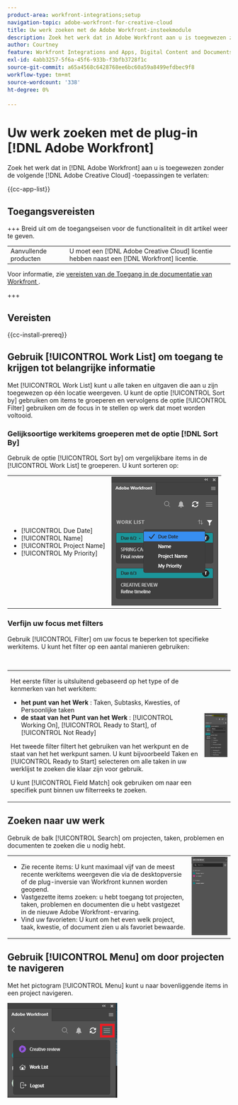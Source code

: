 ```yaml
---
product-area: workfront-integrations;setup
navigation-topic: adobe-workfront-for-creative-cloud
title: Uw werk zoeken met de Adobe Workfront-insteekmodule
description: Zoek het werk dat in Adobe Workfront aan u is toegewezen zonder Adobe Creative Cloud-toepassingen te verlaten.
author: Courtney
feature: Workfront Integrations and Apps, Digital Content and Documents
exl-id: 4abb3257-5f6a-45f6-933b-f3bfb3728f1c
source-git-commit: a65a4568c6428768ee6bc60a59a8499efdbec9f8
workflow-type: tm+mt
source-wordcount: '338'
ht-degree: 0%

---
```


# Uw werk zoeken met de plug-in [!DNL Adobe Workfront]

Zoek het werk dat in [!DNL Adobe Workfront] aan u is toegewezen zonder de volgende [!DNL Adobe Creative Cloud] -toepassingen te verlaten:

{{cc-app-list}}

## Toegangsvereisten

+++ Breid uit om de toegangseisen voor de functionaliteit in dit artikel weer te geven.

<table style="table-layout:auto"> 
 <col> 
 <col> 
 <tbody> 
 <!-- <tr> 
   <td role="rowheader">[!DNL Adobe Workfront] package</td> 
   <td> Any</td> 
  </tr> 
  <tr data-mc-conditions=""> 
   <td role="rowheader">[!DNL Adobe Workfront] license</td> 
   <td> 
   <p>Standard</p>
   <p>Work or higher</p> </td> 
  </tr> -->
  <tr> 
   <td role="rowheader">Aanvullende producten</td> 
   <td>U moet een [!DNL Adobe Creative Cloud] licentie hebben naast een [!DNL Workfront] licentie.</td> 
  </tr> 
 </tbody> 
</table>

Voor informatie, zie [ vereisten van de Toegang in de documentatie van Workfront ](/help/quicksilver/administration-and-setup/add-users/access-levels-and-object-permissions/access-level-requirements-in-documentation.md).

+++

## Vereisten

{{cc-install-prereq}}

## Gebruik [!UICONTROL Work List] om toegang te krijgen tot belangrijke informatie

Met [!UICONTROL Work List] kunt u alle taken en uitgaven die aan u zijn toegewezen op één locatie weergeven. U kunt de optie [!UICONTROL Sort by] gebruiken om items te groeperen en vervolgens de optie [!UICONTROL Filter] gebruiken om de focus in te stellen op werk dat moet worden voltooid.

### Gelijksoortige werkitems groeperen met de optie [!DNL Sort By]

Gebruik de optie [!UICONTROL Sort by] om vergelijkbare items in de [!UICONTROL Work List] te groeperen. U kunt sorteren op:

<table style="table-layout:auto"> 
 <col> 
 <col> 
 <tbody> 
  <tr> 
   <td> 
    <ul> 
     <li>[!UICONTROL Due Date]</li> 
     <li>[!UICONTROL Name]</li> 
     <li>[!UICONTROL Project Name]</li> 
     <li>[!UICONTROL My Priority]</li> 
    </ul> </td> 
   <td> <img src="assets/copy-of-sort-by-350x606.png" style="width: 350;height: 606;"> </td> 
  </tr> 
 </tbody> 
</table>

### Verfijn uw focus met filters

Gebruik [!UICONTROL Filter] om uw focus te beperken tot specifieke werkitems. U kunt het filter op een aantal manieren gebruiken:

 

<table style="table-layout:auto"> 
 <col> 
 <col> 
 <tbody> 
  <tr> 
   <td> <p>Het eerste filter is uitsluitend gebaseerd op het type of de kenmerken van het werkitem:</p> 
    <ul> 
     <li><strong> het punt van het Werk </strong>: Taken, Subtasks, Kwesties, of Persoonlijke taken</li> 
     <li><strong> de staat van het Punt van het Werk </strong>: [!UICONTROL Working On], [!UICONTROL Ready to Start], of [!UICONTROL Not Ready]</li> 
    </ul> <p>Het tweede filter filtert het gebruiken van het werkpunt en de staat van het het werkpunt samen. U kunt bijvoorbeeld Taken en [!UICONTROL Ready to Start] selecteren om alle taken in uw werklijst te zoeken die klaar zijn voor gebruik.</p> <p>U kunt [!UICONTROL Field Match] ook gebruiken om naar een specifiek punt binnen uw filterreeks te zoeken. </p> </td> 
   <td> <img src="assets/copy-of-filter-p-350x603.png" style="width: 350;height: 603;"> </td> 
  </tr> 
 </tbody> 
</table>

## Zoeken naar uw werk

Gebruik de balk [!UICONTROL Search] om projecten, taken, problemen en documenten te zoeken die u nodig hebt.

<table style="table-layout:auto"> 
 <col> 
 <col> 
 <tbody> 
  <tr> 
   <td> 
    <ul> 
     <li>Zie recente items: U kunt maximaal vijf van de meest recente werkitems weergeven die via de desktopversie of de plug-inversie van Workfront kunnen worden geopend.</li> 
     <li>Vastgezette items zoeken: u hebt toegang tot projecten, taken, problemen en documenten die u hebt vastgezet in de nieuwe Adobe Workfront-ervaring.</li> 
     <li>Vind uw favorieten: U kunt om het even welk project, taak, kwestie, of document zien u als favoriet bewaarde.</li> 
    </ul> </td> 
   <td> <img src="assets/copy-of-search-p.png"> </td> 
  </tr> 
 </tbody> 
</table>

## Gebruik [!UICONTROL Menu] om door projecten te navigeren

Met het pictogram [!UICONTROL Menu] kunt u naar bovenliggende items in een project navigeren.

![ Terugkeer aan de Lijst van het Werk ](assets/go-back-to-work-list-350x314.png)
